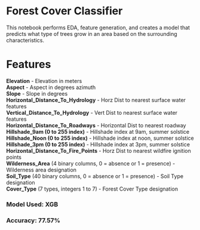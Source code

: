 # Forest Cover Classifier

This notebook performs EDA, feature generation, and creates a model that predicts what type of trees grow in an area based on the surrounding characteristics.

#  Features
__Elevation__ - Elevation in meters<br>
__Aspect__ - Aspect in degrees azimuth<br>
__Slope__ - Slope in degrees<br>
__Horizontal_Distance_To_Hydrology__ - Horz Dist to nearest surface water features<br>
__Vertical_Distance_To_Hydrology__ - Vert Dist to nearest surface water features<br>
__Horizontal_Distance_To_Roadways__ - Horizontal Dist to nearest roadway<br>
__Hillshade_9am (0 to 255 index)__ - Hillshade index at 9am, summer solstice<br>
__Hillshade_Noon (0 to 255 index)__ - Hillshade index at noon, summer solstice<br>
__Hillshade_3pm (0 to 255 index)__ - Hillshade index at 3pm, summer solstice<br>
__Horizontal_Distance_To_Fire_Points__ - Horz Dist to nearest wildfire ignition points<br>
__Wilderness_Area__ (4 binary columns, 0 = absence or 1 = presence) - Wilderness area designation<br>
__Soil_Type__ (40 binary columns, 0 = absence or 1 = presence) - Soil Type designation<br>
__Cover_Type__ (7 types, integers 1 to 7) - Forest Cover Type designation<br>

### Model Used: XGB
### Accuracy: 77.57%
